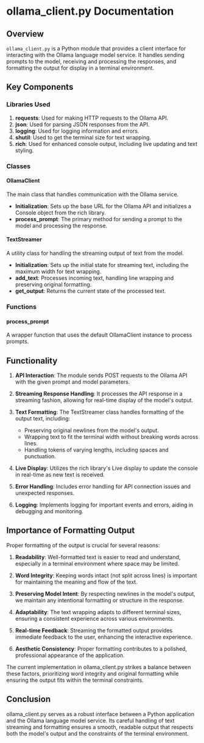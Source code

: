 # ollama_client.py Documentation

## Overview

`ollama_client.py` is a Python module that provides a client interface for interacting with the Ollama language model service. It handles sending prompts to the model, receiving and processing the responses, and formatting the output for display in a terminal environment.

## Key Components

### Libraries Used

1. **requests**: Used for making HTTP requests to the Ollama API.
2. **json**: Used for parsing JSON responses from the API.
3. **logging**: Used for logging information and errors.
4. **shutil**: Used to get the terminal size for text wrapping.
5. **rich**: Used for enhanced console output, including live updating and text styling.

### Classes

#### OllamaClient

The main class that handles communication with the Ollama service.

- **Initialization**: Sets up the base URL for the Ollama API and initializes a Console object from the rich library.
- **process_prompt**: The primary method for sending a prompt to the model and processing the response.

#### TextStreamer

A utility class for handling the streaming output of text from the model.

- **Initialization**: Sets up the initial state for streaming text, including the maximum width for text wrapping.
- **add_text**: Processes incoming text, handling line wrapping and preserving original formatting.
- **get_output**: Returns the current state of the processed text.

### Functions

#### process_prompt

A wrapper function that uses the default OllamaClient instance to process prompts.

## Functionality

1. **API Interaction**: The module sends POST requests to the Ollama API with the given prompt and model parameters.

2. **Streaming Response Handling**: It processes the API response in a streaming fashion, allowing for real-time display of the model's output.

3. **Text Formatting**: The TextStreamer class handles formatting of the output text, including:
   - Preserving original newlines from the model's output.
   - Wrapping text to fit the terminal width without breaking words across lines.
   - Handling tokens of varying lengths, including spaces and punctuation.

4. **Live Display**: Utilizes the rich library's Live display to update the console in real-time as new text is received.

5. **Error Handling**: Includes error handling for API connection issues and unexpected responses.

6. **Logging**: Implements logging for important events and errors, aiding in debugging and monitoring.

## Importance of Formatting Output

Proper formatting of the output is crucial for several reasons:

1. **Readability**: Well-formatted text is easier to read and understand, especially in a terminal environment where space may be limited.

2. **Word Integrity**: Keeping words intact (not split across lines) is important for maintaining the meaning and flow of the text.

3. **Preserving Model Intent**: By respecting newlines in the model's output, we maintain any intentional formatting or structure in the response.

4. **Adaptability**: The text wrapping adapts to different terminal sizes, ensuring a consistent experience across various environments.

5. **Real-time Feedback**: Streaming the formatted output provides immediate feedback to the user, enhancing the interactive experience.

6. **Aesthetic Consistency**: Proper formatting contributes to a polished, professional appearance of the application.

The current implementation in ollama_client.py strikes a balance between these factors, prioritizing word integrity and original formatting while ensuring the output fits within the terminal constraints.

## Conclusion

ollama_client.py serves as a robust interface between a Python application and the Ollama language model service. Its careful handling of text streaming and formatting ensures a smooth, readable output that respects both the model's output and the constraints of the terminal environment.
